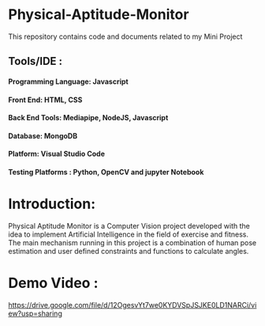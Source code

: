 # Physical-Aptitude-Monitor

This repository contains code and documents related to my Mini Project 

## Tools/IDE : 
#### Programming Language: Javascript
#### Front End: HTML, CSS 
#### Back End Tools: Mediapipe, NodeJS,  Javascript
#### Database: MongoDB
#### Platform: Visual Studio Code
#### Testing Platforms : Python, OpenCV and jupyter Notebook


# Introduction:

Physical Aptitude Monitor is a Computer Vision project developed with the idea to implement Artificial Intelligence in the field of exercise and fitness. The main mechanism running in this project is a combination of  human pose estimation and user defined constraints and functions to calculate angles.


# Demo Video :
https://drive.google.com/file/d/12OgesvYt7we0KYDVSpJSJKE0LD1NARCi/view?usp=sharing


